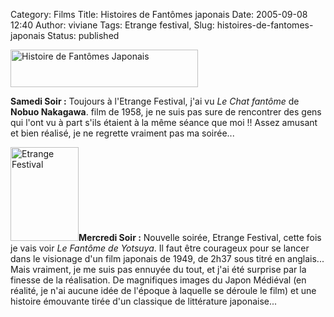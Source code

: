 Category: Films
Title: Histoires de Fantômes japonais
Date: 2005-09-08 12:40
Author: viviane
Tags: Etrange festival, 
Slug: histoires-de-fantomes-japonais
Status: published

<img class="aligncenter size-medium wp-image-637" title="Histoire de Fantômes Japonais" src="http://www.viviane-voyages.com/wp-content/uploads/2009/12/1-300x60.gif" alt="Histoire de Fantômes Japonais" width="300" height="60" />

<strong>Samedi Soir :</strong> Toujours à l'Etrange Festival, j'ai vu <em>Le Chat fantôme</em> de <strong>Nobuo Nakagawa</strong>. film de 1958, je ne suis pas sure de rencontrer des gens qui l'ont vu à part s'ils étaient à la même séance que moi !! Assez amusant et bien réalisé, je ne regrette vraiment pas ma soirée...

<img class="alignleft size-full wp-image-638" title="Etrange Festival" src="http://www.viviane-voyages.com/wp-content/uploads/2009/12/26.jpg" alt="Etrange Festival" width="109" height="150" /><strong>Mercredi Soir :</strong> Nouvelle soirée, Etrange Festival, cette fois je vais voir <em>Le Fantôme de Yotsuya</em>. Il faut être courageux pour se lancer dans le visionage d'un film japonais de 1949, de 2h37 sous titré en anglais... Mais vraiment, je me suis pas ennuyée du tout, et j'ai été surprise par la finesse de la réalisation. De magnifiques images du Japon Médiéval (en réalité, je n'ai aucune idée de l'époque à laquelle se déroule le film) et une histoire émouvante tirée d'un classique de littérature japonaise...
